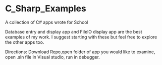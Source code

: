 # C_Sharp_Examples
A collection of C# apps wrote for School

Database entry and display app and FileIO display app are the best examples of my work.
I suggest starting with these but feel free to explore the other apps too.

Directions:
Download Repo,open folder of app you would like to examine, open .sln file in Visual studio, run in debugger.

